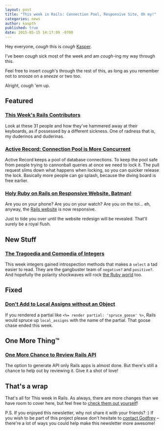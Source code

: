 ```yaml
---
layout: post
title: "This week in Rails: Connection Pool, Responsive Site, Oh my!"
categories: news
author: kaspth
published: true
date: 2015-05-15 14:17:09 -0700
---
```


Hey everyone, *cough* this is *cough* [Kasper](https://twitter.com/kaspth).

I've been *cough* sick most of the week and am *cough*-ing my way through this.

Feel free to insert *cough*'s through the rest of this, as long as you remember not to snooze on a *sneeze* or two too.

Alright, *cough* 'em up.

## Featured

### [This Week's Rails Contributors](http://contributors.rubyonrails.org/contributors/in-time-window/20150508-201505152100)

Look at these 31 people and how they've hammered away at their keyboards, as if possessed by a different sickness. One of radness that is, my duderinos and duderinas.

### [Active Record: Connection Pool is More Concurrent](https://github.com/rails/rails/pull/14938)

Active Record keeps a pool of database connections. To keep the pool safe from people trying to cannonball queries at once we need to lock it. The pull request slims down what happens when locking, so you can quicker release the lock. Basically more people can go splash, because the diving board is free earlier.

### [Holy Ruby on Rails on Responsive Website, Batman!](https://github.com/rails/rails.github.com/issues/46)

Are you on your phone? Are you on your watch? Are you on the toi... eh, anyway, the [Rails website](https://rubyonrails.org) is now responsive.

Just to tide you over until the website redesign will be revealed. That'll surely be a royal flush.

## New Stuff

### [The Tragoedia and Comoedia of Integers](https://github.com/rails/rails/commit/e54277a45da3c86fecdfa930663d7692fd083daa)

This week integers gained introspection methods that makes a `select` a tad easier to read. They are the gangbuster team of `negative?` and `positive?`. And hopefully the polarity shockwaves will rock [the Ruby world](https://bugs.ruby-lang.org/issues/11151) too.

## Fixed

### [Don't Add to Local Assigns without an Object](https://github.com/rails/rails/pull/20153)

If you rendered a partial like `<%= render partial: 'spruce_goose' %>`, Rails would spruce up `local_assigns` with the name of the partial. That goose chase ended this week.

## One More Thing™

### [One More Chance to Review Rails API](https://github.com/rails/rails/pull/19832)

The option to generate API only Rails apps is almost done. But there's still a chance to help out by reviewing it. Give it a shot of love!

## That's a wrap

That's all for This week in Rails. As always, there are more changes than we have room to cover here, but feel free to [check them out yourself](https://github.com/rails/rails)!

P.S. If you enjoyed this newsletter, why not share it with your friends? :) If you wish to be part of this project please don't hesitate to [contact Godfrey](mailto:godfrey@brewhouse.io) – there're a lot of ways you could help make this newsletter more awesome!

